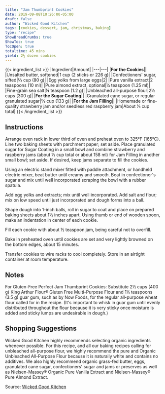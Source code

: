```yaml
---
title: "Jam Thumbprint Cookies"
date: 2019-09-08T10:26:00-05:00
draft: false
author: "Wicked Good Kitchen"
tags: [cookies, dessert, jam, christmas, baking]
type: "recipe"
ShowBreadCrumbs: true
ShowToc: true
TocOpen: true
totaltime: 45 mins
yield: 2½ dozen cookies
---
```

{{< ingredient_list >}}
|Ingredient|Amount|
|---|---|
|**For the Cookies**||
|Unsalted butter, softened|1 cup (2 sticks or 226 g)|
|Confectioners' sugar, sifted|⅔ cup (80 g)|
|Egg yolks from large eggs|2|
|Pure vanilla extract|2 teaspoons (10 ml)|
|Pure almond extract, optional|¼ teaspoon (1.25 ml)|
|Fine-grain sea salt|¼ teaspoon (1.2 g)|
|Unbleached all-purpose flour|2½ cups (300 g)|
|**For the Sugar Coating**||
|Granulated cane sugar, or regular granulated sugar|⅔ cup (133 g)|
|**For the Jam Filling**||
|Homemade or fine-quality strawberry jam and/or seedless red raspberry jam|About ⅓ cup total|
{{< /ingredient_list >}}

## Instructions

Arrange oven rack in lower third of oven and preheat oven to 325°F (165°C). Line two baking sheets with parchment paper; set aside. Place granulated sugar for Sugar Coating in a small bowl and combine strawberry and raspberry jams (about ⅓ cup total or about 158 ml) for Jam Filling in another small bowl; set aside. If desired, keep jams separate to fill the cookies.

Using an electric stand mixer fitted with paddle attachment, or handheld electric mixer, beat butter until creamy and smooth. Beat in confectioner's sugar and mix until well incorporated scraping the bowl with a rubber spatula.

Add egg yolks and extracts; mix until well incorporated. Add salt and flour; mix on low speed until just incorporated and dough forms into a ball.

Shape dough into 1-inch balls, roll in sugar to coat and place on prepared baking sheets about 1½ inches apart. Using thumb or end of wooden spoon, make an indentation in center of each cookie.

Fill each cookie with about ½ teaspoon jam, being careful not to overfill.

Bake in preheated oven until cookies are set and very lightly browned on the bottom edges, about 15 minutes.

Transfer cookies to wire racks to cool completely. Store in an airtight container at room temperature.

## Notes

For Gluten-Free Perfect Jam Thumbprint Cookies: Substitute 2½ cups (400 g) King Arthur Flour® Gluten Free Multi-Purpose Flour and 1¼ teaspoons (3.5 g) guar gum, such as by Now Foods, for the regular all-purpose wheat flour called for in the recipe. (It's important to whisk in guar gum until evenly distributed throughout the flour because it is very sticky once moisture is added and sticky lumps are undesirable in dough.)

## Shopping Suggestions

Wicked Good Kitchen highly recommends selecting organic ingredients whenever possible. For this recipe, and all our baking recipes calling for unbleached all-purpose flour, we highly recommend the pure and Organic Unbleached All-Purpose Flour because it is naturally white and contains no additives. We also highly recommend organic grass-fed butter, eggs, granulated cane sugar, confectioners' sugar and jams or preserves as well as Nielsen-Massey® Organic Pure Vanilla Extract and Nielsen-Massey® Pure Almond Extract.

Source: [Wicked Good Kitchen](https://wickedgoodkitchen.com/grandmas-perfect-jam-thumbprint-cookies/) 